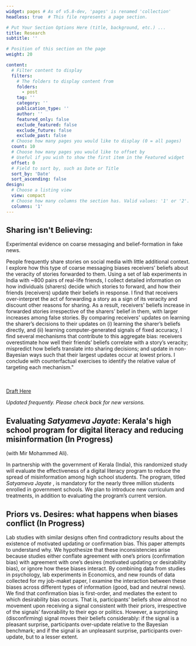 ```yaml
---
widget: pages # As of v5.8-dev, 'pages' is renamed 'collection'
headless: true  # This file represents a page section.

# Put Your Section Options Here (title, background, etc.) ...
title: Research
subtitle: ''

# Position of this section on the page
weight: 20

content:
  # Filter content to display
  filters:
    # The folders to display content from
    folders:
      - post
    tag: ''
    category: ''
    publication_type: ''
    author: ''
    featured_only: false
    exclude_featured: false
    exclude_future: false
    exclude_past: false
  # Choose how many pages you would like to display (0 = all pages)
  count: 10
  # Choose how many pages you would like to offset by
  # Useful if you wish to show the first item in the Featured widget
  offset: 0
  # Field to sort by, such as Date or Title
  sort_by: 'Date'
  sort_ascending: false
design:
  # Choose a listing view
  view: compact
  # Choose how many columns the section has. Valid values: '1' or '2'.
  columns: '1'
---
```


## Sharing isn't Believing: 

Experimental evidence on coarse messaging and belief-formation in fake news.

People frequently share stories on social media with little additional context. I explore how this type of coarse messaging biases receivers' beliefs about the veracity of stories forwarded to them. Using a set of lab experiments in India with ~800 pairs of real-life friends, I collect detailed information on how individuals (sharers) decide which stories to forward, and how their friends (receivers) update their beliefs in response. I find that receivers over-interpret the act of forwarding a story as a sign of its veracity and discount other reasons for sharing. As a result, receivers' beliefs increase in forwarded stories irrespective of the sharers’ belief in them, with larger increases among false stories. By comparing receivers' updates on learning the sharer’s decisions to their updates on (i) learning the sharer’s beliefs directly, and (ii) learning computer-generated signals of fixed accuracy, I find several mechanisms that contribute to this aggregate bias: receivers overestimate how well their friends’ beliefs correlate with a story’s veracity; mispredict how beliefs translate into sharing decisions; and update in non-Bayesian ways such that their largest updates occur at lowest priors. I conclude with counterfactual exercises to identify the relative value of targeting each mechanism."

<br><br> 
[Draft Here](https://www.dropbox.com/s/0si60kn7fjj16ky/draft.pdf?dl=0) 

_Updated frequently. Please check back for new versions._


## Evaluating _Satyameva Jayate_: Kerala's high school program for digital literacy and reducing misinformation (In Progress) 
(with Mir Mohammed Ali).

In partnership with the government of Kerala (India), this randomized study will evaluate the effectiveness of a digital literacy program to reduce the spread of misinformation among high school students. The program, titled _Satyameva Jayate_ , is mandatory for the nearly three million students enrolled in government schools.  We plan to introduce new curriculum and treatments, in addition to evaluating the program’s current version. 

## Priors vs. Desires: what happens when biases conflict (In Progress)

Lab studies with similar designs often find contradictory results about the existence of motivated updating or confirmation bias. This paper attempts to understand why. We hypothesize that these inconsistencies arise because studies either conflate agreement with one’s priors (confirmation bias) with agreement with one’s desires (motivated updating or desirability bias), or ignore how these biases interact. By combining data from studies in psychology, lab experiments in Economics, and new rounds of data collected for my job-maket paper, I examine the interaction between these biases across different types of information (good, bad and neutral news). We find that confirmation bias is first-order, and mediates the extent to which desirability bias occurs. That is, participants' beliefs show almost no movement upon receiving a signal consistent with their priors, irrespective of the signals’ favorability to their ego or politics. However, a surprising (disconfirming) signal moves their beliefs considerably: if the signal is a pleasant surprise, participants over-update relative to the Bayesian benchmark; and if the signal is an unpleasant surprise, participants over-update, but to a lesser extent.

## 